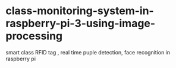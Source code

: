 # class-monitoring-system-in-raspberry-pi-3-using-image-processing
smart class
RFID tag , real time puple detection, face recognition  in raspberry pi 
